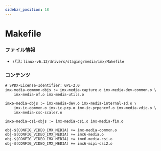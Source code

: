 ```yaml
---
sidebar_position: 18
---
```

# Makefile

### ファイル情報

- パス: `linux-v6.12/drivers/staging/media/imx/Makefile`

### コンテンツ

```txt
# SPDX-License-Identifier: GPL-2.0
imx-media-common-objs := imx-media-capture.o imx-media-dev-common.o \
	imx-media-of.o imx-media-utils.o

imx6-media-objs := imx-media-dev.o imx-media-internal-sd.o \
	imx-ic-common.o imx-ic-prp.o imx-ic-prpencvf.o imx-media-vdic.o \
	imx-media-csc-scaler.o

imx6-media-csi-objs := imx-media-csi.o imx-media-fim.o

obj-$(CONFIG_VIDEO_IMX_MEDIA) += imx-media-common.o
obj-$(CONFIG_VIDEO_IMX_MEDIA) += imx6-media.o
obj-$(CONFIG_VIDEO_IMX_MEDIA) += imx6-media-csi.o
obj-$(CONFIG_VIDEO_IMX_MEDIA) += imx6-mipi-csi2.o

```
